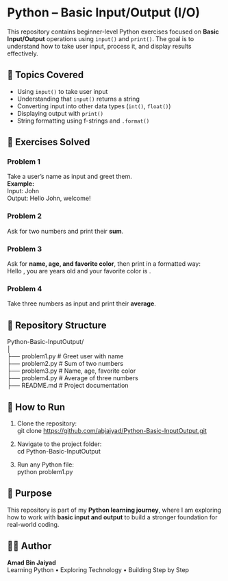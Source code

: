 # Python – Basic Input/Output (I/O)  

This repository contains beginner-level Python exercises focused on **Basic Input/Output** operations using `input()` and `print()`. The goal is to understand how to take user input, process it, and display results effectively.  

## 📌 Topics Covered  
- Using `input()` to take user input  
- Understanding that `input()` returns a string  
- Converting input into other data types (`int()`, `float()`)  
- Displaying output with `print()`  
- String formatting using f-strings and `.format()`  

## 📝 Exercises Solved  

### Problem 1  
Take a user’s name as input and greet them.  
**Example:**  
Input: John  
Output: Hello John, welcome!  

### Problem 2  
Ask for two numbers and print their **sum**.  

### Problem 3  
Ask for **name, age, and favorite color**, then print in a formatted way:  
Hello <name>, you are <age> years old and your favorite color is <color>.  

### Problem 4  
Take three numbers as input and print their **average**.  

## 📂 Repository Structure  
Python-Basic-InputOutput/  
│  
├── problem1.py   # Greet user with name  
├── problem2.py   # Sum of two numbers  
├── problem3.py   # Name, age, favorite color  
├── problem4.py   # Average of three numbers  
├── README.md     # Project documentation  

## 🚀 How to Run  
1. Clone the repository:  
git clone https://github.com/abjaiyad/Python-Basic-InputOutput.git  

2. Navigate to the project folder:  
cd Python-Basic-InputOutput  

3. Run any Python file:  
python problem1.py  

## 🎯 Purpose  
This repository is part of my **Python learning journey**, where I am exploring how to work with **basic input and output** to build a stronger foundation for real-world coding.  

## 👨‍💻 Author  
**Amad Bin Jaiyad**  
Learning Python • Exploring Technology • Building Step by Step  
